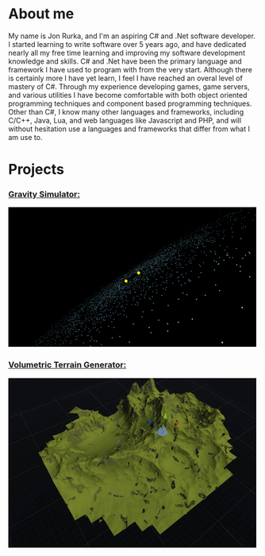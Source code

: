 # About me

My name is Jon Rurka, and I'm an aspiring C# and .Net software developer. I started learning to write software over 5 years ago, and have dedicated nearly all my free time learning and improving my software development knowledge and skills. C# and .Net have been the primary language and framework I have used to program with from the very start. Although there is certainly more I have yet learn, I feel I have reached an overal level of mastery of C#. Through my experience developing games, game servers, and various utilities I have become comfortable with both object oriented programming techniques and component based programming techniques. Other than C#, I know many other languages and frameworks, including C/C++, Java, Lua, and web languages like Javascript and PHP, and will without hesitation use a languages and frameworks that differ from what I am use to.


# Projects

### [Gravity Simulator:](https://github.com/nug700/GravitySimulator)
[![gravitySim](/images/GravityPreview.png)](https://github.com/nug700/GravitySimulator)



### [Volumetric Terrain Generator:](https://github.com/nug700/VoxelTerrain)
[![Terrain](/images/TerrainPreview.png)](https://github.com/nug700/VoxelTerrain)
